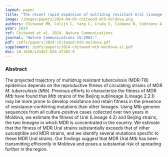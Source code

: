 ```yaml
---
layout: paper
title: "The recent rapid expansion of multidrug resistant Ural lineage Mycobacterium tuberculosis in Moldova"
image: /images/papers/2024-04-05-chitwood-mtb-moldova.png
authors: Chitwood MH, Colijn C, Yang C, Crudu V, Ciobanu N, Codreanu A, Kim J, Rancu I, Rhee K, Cohen T, Sobkowiak B
year: 2024
ref: Chitwood et al. 2024. Nature Communications
journal: "Nature Communications 15:2962."
pdf: /pdfs/papers/2024-chitwood-mtb-moldova.pdf
supplement: /pdfs/papers/2024-chitwood-mtb-moldova-si.pdf
doi: 10.1038/s41467-024-47282-9
---
```


### Abstract
The projected trajectory of multidrug resistant tuberculosis (MDR-TB) epidemics depends on the reproductive fitness of circulating strains of MDR *M. tuberculosis* (*Mtb*). Previous efforts to characterize the fitness of MDR *Mtb* have found that *Mtb* strains of the Beijing sublineage (Lineage 2.2.1) may be more prone to develop resistance and retain fitness in the presence of resistance-conferring mutations than other lineages. Using *Mtb* genome sequences from all culture-positive cases collected over two years in Moldova, we estimate the fitness of Ural (Lineage 4.2) and Beijing strains, the two lineages in which MDR is concentrated in the country. We estimate that the fitness of MDR Ural strains substantially exceeds that of other susceptible and MDR strains, and we identify several mutations specific to these MDR Ural strains. Our findings suggest that MDR Ural *Mtb* has been transmitting efficiently in Moldova and poses a substantial risk of spreading further in the region.

